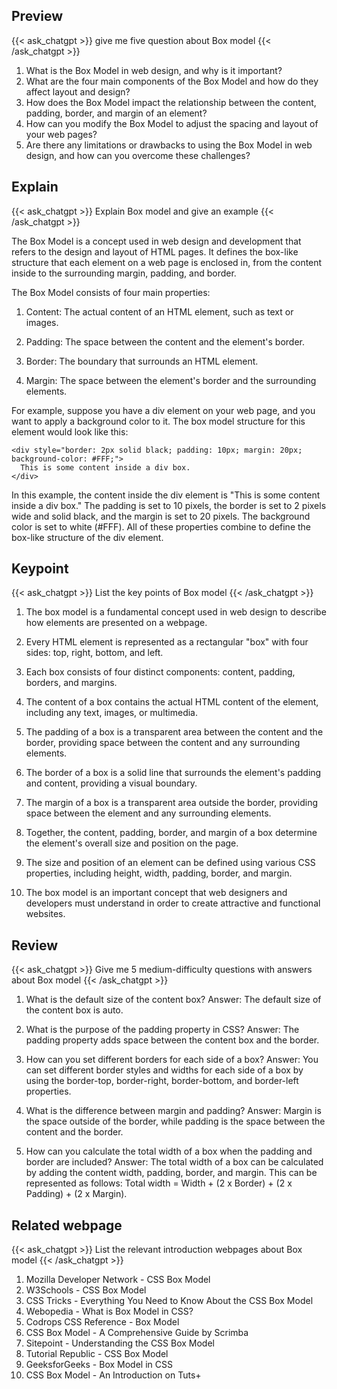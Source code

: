 ## Preview
{{< ask_chatgpt >}}
give me five question about Box model
{{< /ask_chatgpt >}}

1. What is the Box Model in web design, and why is it important?
2. What are the four main components of the Box Model and how do they affect layout and design?
3. How does the Box Model impact the relationship between the content, padding, border, and margin of an element?
4. How can you modify the Box Model to adjust the spacing and layout of your web pages?
5. Are there any limitations or drawbacks to using the Box Model in web design, and how can you overcome these challenges?   

## Explain
{{< ask_chatgpt >}}
Explain Box model and give an example
{{< /ask_chatgpt >}}

The Box Model is a concept used in web design and development that refers to the design and layout of HTML pages. It defines the box-like structure that each element on a web page is enclosed in, from the content inside to the surrounding margin, padding, and border.

The Box Model consists of four main properties:

1. Content: The actual content of an HTML element, such as text or images.

2. Padding: The space between the content and the element's border.

3. Border: The boundary that surrounds an HTML element.

4. Margin: The space between the element's border and the surrounding elements.

For example, suppose you have a div element on your web page, and you want to apply a background color to it. The box model structure for this element would look like this:

```
<div style="border: 2px solid black; padding: 10px; margin: 20px; background-color: #FFF;">
  This is some content inside a div box.
</div>
```

In this example, the content inside the div element is "This is some content inside a div box." The padding is set to 10 pixels, the border is set to 2 pixels wide and solid black, and the margin is set to 20 pixels. The background color is set to white (#FFF). All of these properties combine to define the box-like structure of the div element.   

## Keypoint
{{< ask_chatgpt >}}
List the key points of Box model
{{< /ask_chatgpt >}}

1. The box model is a fundamental concept used in web design to describe how elements are presented on a webpage.

2. Every HTML element is represented as a rectangular "box" with four sides: top, right, bottom, and left.

3. Each box consists of four distinct components: content, padding, borders, and margins.

4. The content of a box contains the actual HTML content of the element, including any text, images, or multimedia.

5. The padding of a box is a transparent area between the content and the border, providing space between the content and any surrounding elements.

6. The border of a box is a solid line that surrounds the element's padding and content, providing a visual boundary.

7. The margin of a box is a transparent area outside the border, providing space between the element and any surrounding elements.

8. Together, the content, padding, border, and margin of a box determine the element's overall size and position on the page.

9. The size and position of an element can be defined using various CSS properties, including height, width, padding, border, and margin.

10. The box model is an important concept that web designers and developers must understand in order to create attractive and functional websites.   

## Review
{{< ask_chatgpt >}}
Give me 5 medium-difficulty questions with answers about Box model
{{< /ask_chatgpt >}}

1. What is the default size of the content box?
Answer: The default size of the content box is auto.

2. What is the purpose of the padding property in CSS?
Answer: The padding property adds space between the content box and the border.

3. How can you set different borders for each side of a box?
Answer: You can set different border styles and widths for each side of a box by using the border-top, border-right, border-bottom, and border-left properties.

4. What is the difference between margin and padding?
Answer: Margin is the space outside of the border, while padding is the space between the content and the border.

5. How can you calculate the total width of a box when the padding and border are included?
Answer: The total width of a box can be calculated by adding the content width, padding, border, and margin. This can be represented as follows: Total width = Width + (2 x Border) + (2 x Padding) + (2 x Margin).   

## Related webpage
{{< ask_chatgpt >}}
List the relevant introduction webpages about Box model
{{< /ask_chatgpt >}}

1. Mozilla Developer Network - CSS Box Model
2. W3Schools - CSS Box Model
3. CSS Tricks - Everything You Need to Know About the CSS Box Model
4. Webopedia - What is Box Model in CSS?
5. Codrops CSS Reference - Box Model
6. CSS Box Model - A Comprehensive Guide by Scrimba
7. Sitepoint - Understanding the CSS Box Model
8. Tutorial Republic - CSS Box Model
9. GeeksforGeeks - Box Model in CSS
10. CSS Box Model - An Introduction on Tuts+   

